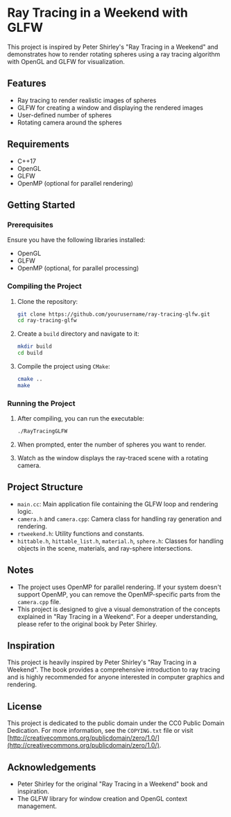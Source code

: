 # Ray Tracing in a Weekend with GLFW

This project is inspired by Peter Shirley's "Ray Tracing in a Weekend" and demonstrates how to render rotating spheres using a ray tracing algorithm with OpenGL and GLFW for visualization.

## Features

- Ray tracing to render realistic images of spheres
- GLFW for creating a window and displaying the rendered images
- User-defined number of spheres
- Rotating camera around the spheres

## Requirements

- C++17
- OpenGL
- GLFW
- OpenMP (optional for parallel rendering)

## Getting Started

### Prerequisites

Ensure you have the following libraries installed:

- OpenGL
- GLFW
- OpenMP (optional, for parallel processing)

### Compiling the Project

1. Clone the repository:
    ```sh
    git clone https://github.com/yourusername/ray-tracing-glfw.git
    cd ray-tracing-glfw
    ```

2. Create a `build` directory and navigate to it:
    ```sh
    mkdir build
    cd build
    ```

3. Compile the project using `CMake`:
    ```sh
    cmake ..
    make
    ```

### Running the Project

1. After compiling, you can run the executable:
    ```sh
    ./RayTracingGLFW
    ```

2. When prompted, enter the number of spheres you want to render.

3. Watch as the window displays the ray-traced scene with a rotating camera.

## Project Structure

- `main.cc`: Main application file containing the GLFW loop and rendering logic.
- `camera.h` and `camera.cpp`: Camera class for handling ray generation and rendering.
- `rtweekend.h`: Utility functions and constants.
- `hittable.h`, `hittable_list.h`, `material.h`, `sphere.h`: Classes for handling objects in the scene, materials, and ray-sphere intersections.

## Notes

- The project uses OpenMP for parallel rendering. If your system doesn't support OpenMP, you can remove the OpenMP-specific parts from the `camera.cpp` file.
- This project is designed to give a visual demonstration of the concepts explained in "Ray Tracing in a Weekend". For a deeper understanding, please refer to the original book by Peter Shirley.

## Inspiration

This project is heavily inspired by Peter Shirley's "Ray Tracing in a Weekend". The book provides a comprehensive introduction to ray tracing and is highly recommended for anyone interested in computer graphics and rendering.

## License

This project is dedicated to the public domain under the CC0 Public Domain Dedication. For more information, see the `COPYING.txt` file or visit [http://creativecommons.org/publicdomain/zero/1.0/](http://creativecommons.org/publicdomain/zero/1.0/).

## Acknowledgements

- Peter Shirley for the original "Ray Tracing in a Weekend" book and inspiration.
- The GLFW library for window creation and OpenGL context management.
